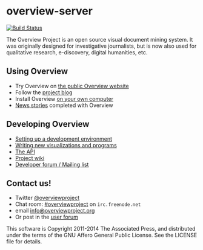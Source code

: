 overview-server
===============

[![Build Status](http://jenkins-ci.overviewproject.org/job/overview-server/badge/icon)](http://jenkins-ci.overviewproject.org/job/overview-server/)

The Overview Project is an open source visual document mining system. It was originally designed for investigative journalists, but is now also used for qualitative research, e-discovery, digital humanities, etc.

## Using Overview

- Try Overview on [the public Overview website](https://overviewproject.org)
- Follow the [project blog](http://overview.ap.org)
- Install Overview [on your own computer](https://github.com/overview/overview-server/wiki/Installing-and-Running-Overview)
- [News stories](https://github.com/overview/overview-server/wiki/News-stories) completed with Overview
## Developing Overview

- [Setting up a development environment](https://github.com/overview/overview-server/wiki/Setting-up-a-development-Environment)
- [Writing new visualizations and programs](https://github.com/overview/overview-server/wiki/Overview-API-Overview)
- [The API](http://docs.overviewproject.apiary.io/)
- [Project wiki](https://github.com/overview/overview-server/wiki)
- [Developer forum / Mailing list](https://groups.google.com/forum/?fromgroups#!forum/overview-dev)

## Contact us!
- Twitter [@overviewproject](https://twitter.com/overviewproject)
- Chat room: [#overviewproject](http://webchat.freenode.net/?channels=overviewproject) on `irc.freenode.net`
- email info@overviewproject.org
- Or post in the [user forum](https://groups.google.com/forum/?fromgroups=#!forum/overview-users)

This software is Copyright 2011-2014 The Associated Press, and distributed under the
terms of the GNU Affero General Public License. See the LICENSE file for details. 
